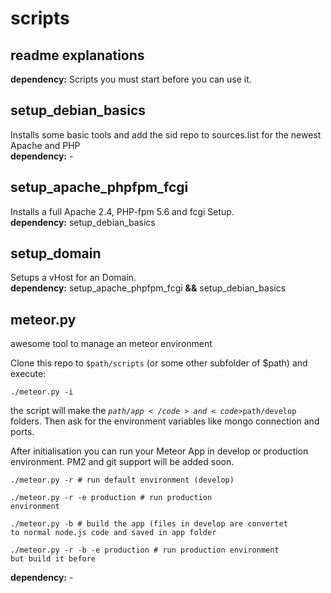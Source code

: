 scripts
=======

## readme explanations ##

**dependency:** Scripts you must start before you can use it. 

## setup_debian_basics ##
Installs some basic tools and add the sid repo to sources.list for the newest Apache and PHP  
**dependency:** -

## setup_apache_phpfpm_fcgi ##
Installs a full Apache 2.4, PHP-fpm 5.6 and fcgi Setup.  
**dependency:** setup_debian_basics  


## setup_domain ##

Setups a vHost for an Domain.  
**dependency:** setup_apache_phpfpm_fcgi **&&** setup_debian_basics

## meteor.py ##
awesome tool to manage an meteor environment

Clone this repo to <code>$path/scripts</code> (or some other subfolder of $path) and execute:

<code>./meteor.py -i</code>

the script will make the <code>$path/app</code> and <code>$path/develop</code> folders. Then ask for the environment variables like mongo connection and ports.

After initialisation you can run your Meteor App in develop or production environment. PM2 and git support will be added soon.

<code>./meteor.py -r # run default environment (develop)</code>

<code>./meteor.py -r -e production # run production environment</code>

<code>./meteor.py -b # build the app (files in develop are convertet to normal node.js code and saved in app folder</code>

<code>./meteor.py -r -b -e production # run production environment but build it before</code>

**dependency:** -
